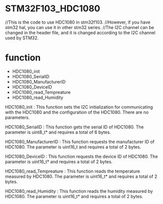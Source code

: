 # STM32F103_HDC1080

//This is the code to use HDC1080 in stm32f103.
//However, if you have stm32 hal, you can use it in other stm32 series.
//The I2C channel can be changed in the header file, and it is changed according to the I2C channel used by STM32.

# function
- HDC1080_init
- HDC1080_SerialID
- HDC1080_ManufacturerID
- HDC1080_DeviceID
- HDC1080_read_Tempreature
- HDC1080_read_Humidity

HDC1080_init : This function sets the I2C initialization for communicating with the HDC1080 and the configuration of the HDC1080.
There are no parameters.

HDC1080_SerialID : This function gets the serial ID of HDC1080. The parameter is uint8_t* and requires a total of 6 bytes.

HDC1080_ManufacturerID : This function requests the manufacturer ID of HDC1080. The parameter is uint16_t and requires a total of 2 bytes.

HDC1080_DeviceID : This function requests the device ID of HDC1080. The parameter is uint16_t* and requires a total of 2 bytes.

HDC1080_read_Tempreature : This function reads the temperature measured by HDC1080. The parameter is uint16_t* and requires a total of 2 bytes.

HDC1080_read_Humidity : This function reads the humidity measured by HDC1080. The parameter is uint16_t* and requires a total of 2 bytes.

